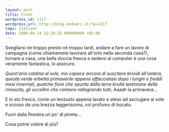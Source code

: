 ```yaml
---
layout: post
title: Fresh
wordpress_id: 1117
wordpress_url: http://blog.andvari.it/?p=1117
tags: italiano
date: 2006-04-14 12:29:26.000000000 +02:00
---
```

Svegliarsi né troppo presto né troppo tardi, andare a fare un lavoro di campagna (come chiamereste lavorare all'orto nella seconda casa?), tornare a casa, una bella doccia fresca e sedersi al computer è una cosa veramente fantastica, lo assicuro.

<em>Quest'aria caldina al sole, ma capace ancora di suscitare brividi all'ombra,
questa verde erbetta primaverile appena affacciatasi dopo i lunghi e freddi mesi invernali,
qualche fiore che spunta dalla terra brulla testimone della rinascita,
gli uccellini che cantano rallegrando tutti,</em>
Aaaah la primavera...

E io sto fresco, come un lenzuolo appena lavato e steso ad asciugare al sole e scosso da una brezza leggerissima, col profumo di bucato.

Fuori dalla finestra un po' di pineta...

Cosa potrei volere di più?
